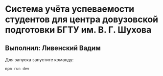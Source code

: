 # Система учёта успеваемости студентов для центра довузовской подготовки БГТУ им. В. Г. Шухова 

## Выполнил: Ливенский Вадим

Для запуска запустите команду:

```bash
npm run dev
```